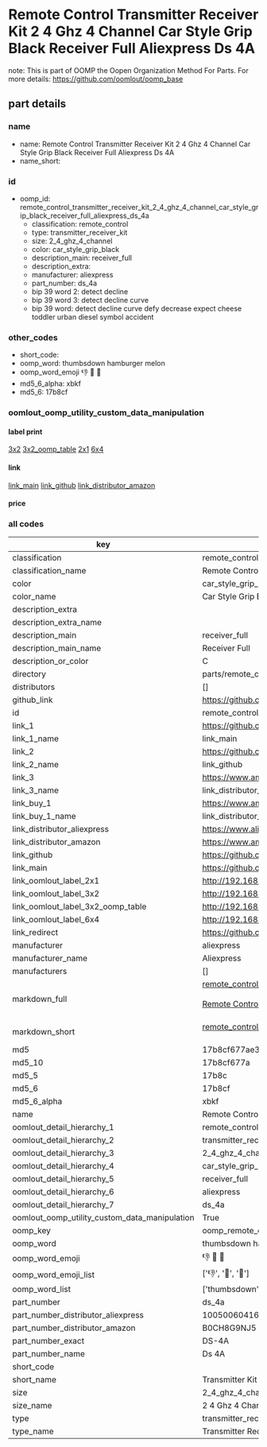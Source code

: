 # Remote Control Transmitter Receiver Kit 2 4 Ghz 4 Channel Car Style Grip Black Receiver Full Aliexpress Ds 4A  

note: This is part of OOMP the Oopen Organization Method For Parts. For more details: https://github.com/oomlout/oomp_base

##  part details
  







### name
* name: Remote Control Transmitter Receiver Kit 2 4 Ghz 4 Channel Car Style Grip Black Receiver Full Aliexpress Ds 4A
* name_short: 
### id
* oomp_id: remote_control_transmitter_receiver_kit_2_4_ghz_4_channel_car_style_grip_black_receiver_full_aliexpress_ds_4a
  * classification: remote_control
  * type: transmitter_receiver_kit
  * size: 2_4_ghz_4_channel
  * color: car_style_grip_black
  * description_main: receiver_full
  * description_extra: 
  * manufacturer: aliexpress
  * part_number: ds_4a
  * bip 39 word 2: detect decline
  * bip 39 word 3: detect decline curve
  * bip 39 word: detect decline curve defy decrease expect cheese toddler urban diesel symbol accident

### other_codes
* short_code: 
* oomp_word: thumbsdown hamburger melon
* oomp_word_emoji :thumbsdown: :hamburger: :melon:
* md5_6_alpha: xbkf
* md5_6: 17b8cf






### oomlout_oomp_utility_custom_data_manipulation
#### label print
[3x2](http://192.168.1.245:1112/?label=oomp%20xbkf)
[3x2_oomp_table](http://192.168.1.108:1112/?label=oomp%20xbkf)
[2x1](http://192.168.1.242:1112/?label=oomp%20xbkf)
[6x4](http://192.168.1.55:1112/?label=oomp%20xbkf)    

#### link

[link_main](https://github.com/oomlout/oomlout_oomp_version_1_messy/tree/main/parts/remote_control_transmitter_receiver_kit_2_4_ghz_4_channel_car_style_grip_black_receiver_full_aliexpress_ds_4a) [link_github](https://github.com/oomlout/oomlout_oomp_version_1_messy/tree/main/parts/remote_control_transmitter_receiver_kit_2_4_ghz_4_channel_car_style_grip_black_receiver_full_aliexpress_ds_4a) [link_distributor_amazon](https://www.amazon.co.uk/dp/B0CH8G9NJ5)                            

#### price







### all codes 
| key | value |  
| --- | --- |  
| classification | remote_control |  
| classification_name | Remote Control |  
| color | car_style_grip_black |  
| color_name | Car Style Grip Black |  
| description_extra |  |  
| description_extra_name |  |  
| description_main | receiver_full |  
| description_main_name | Receiver Full |  
| description_or_color | C  |  
| directory | parts/remote_control_transmitter_receiver_kit_2_4_ghz_4_channel_car_style_grip_black_receiver_full_aliexpress_ds_4a |  
| distributors | [] |  
| github_link | https://github.com/oomlout/oomlout_oomp_part_src/tree/main/parts/remote_control_transmitter_receiver_kit_2_4_ghz_4_channel_car_style_grip_black_receiver_full_aliexpress_ds_4a |  
| id | remote_control_transmitter_receiver_kit_2_4_ghz_4_channel_car_style_grip_black_receiver_full_aliexpress_ds_4a |  
| link_1 | https://github.com/oomlout/oomlout_oomp_version_1_messy/tree/main/parts/remote_control_transmitter_receiver_kit_2_4_ghz_4_channel_car_style_grip_black_receiver_full_aliexpress_ds_4a |  
| link_1_name | link_main |  
| link_2 | https://github.com/oomlout/oomlout_oomp_version_1_messy/tree/main/parts/remote_control_transmitter_receiver_kit_2_4_ghz_4_channel_car_style_grip_black_receiver_full_aliexpress_ds_4a |  
| link_2_name | link_github |  
| link_3 | https://www.amazon.co.uk/dp/B0CH8G9NJ5 |  
| link_3_name | link_distributor_amazon |  
| link_buy_1 | https://www.amazon.co.uk/dp/B0CH8G9NJ5 |  
| link_buy_1_name | link_distributor_amazon |  
| link_distributor_aliexpress | https://www.aliexpress.com/item/1005006041694540.html |  
| link_distributor_amazon | https://www.amazon.co.uk/dp/B0CH8G9NJ5 |  
| link_github | https://github.com/oomlout/oomlout_oomp_version_1_messy/tree/main/parts/remote_control_transmitter_receiver_kit_2_4_ghz_4_channel_car_style_grip_black_receiver_full_aliexpress_ds_4a |  
| link_main | https://github.com/oomlout/oomlout_oomp_version_1_messy/tree/main/parts/remote_control_transmitter_receiver_kit_2_4_ghz_4_channel_car_style_grip_black_receiver_full_aliexpress_ds_4a |  
| link_oomlout_label_2x1 | http://192.168.1.242:1112/?label=oomp%20xbkf |  
| link_oomlout_label_3x2 | http://192.168.1.245:1112/?label=oomp%20xbkf |  
| link_oomlout_label_3x2_oomp_table | http://192.168.1.108:1112/?label=oomp%20xbkf |  
| link_oomlout_label_6x4 | http://192.168.1.55:1112/?label=oomp%20xbkf |  
| link_redirect | https://github.com/oomlout/oomlout_oomp_version_1_messy/tree/main/parts/remote_control_transmitter_receiver_kit_2_4_ghz_4_channel_car_style_grip_black_receiver_full_aliexpress_ds_4a |  
| manufacturer | aliexpress |  
| manufacturer_name | Aliexpress |  
| manufacturers | [] |  
| markdown_full | [remote_control_transmitter_receiver_kit_2_4_ghz_4_channel_car_style_grip_black_receiver_full_aliexpress_ds_4a](none)<br>[](none)<br>[Remote Control Transmitter Receiver Kit 2 4 Ghz 4 Channel Car Style Grip Black Receiver Full Aliexpress Ds 4A](none)<br><br> |  
| markdown_short | [remote_control_transmitter_receiver_kit_2_4_ghz_4_channel_car_style_grip_black_receiver_full_aliexpress_ds_4a](none)<br><br> |  
| md5 | 17b8cf677ae364e5411c939a6c8e39e3 |  
| md5_10 | 17b8cf677a |  
| md5_5 | 17b8c |  
| md5_6 | 17b8cf |  
| md5_6_alpha | xbkf |  
| name | Remote Control Transmitter Receiver Kit 2 4 Ghz 4 Channel Car Style Grip Black Receiver Full Aliexpress Ds 4A |  
| oomlout_detail_hierarchy_1 | remote_control |  
| oomlout_detail_hierarchy_2 | transmitter_receiver_kit |  
| oomlout_detail_hierarchy_3 | 2_4_ghz_4_channel |  
| oomlout_detail_hierarchy_4 | car_style_grip_black |  
| oomlout_detail_hierarchy_5 | receiver_full |  
| oomlout_detail_hierarchy_6 | aliexpress |  
| oomlout_detail_hierarchy_7 | ds_4a |  
| oomlout_oomp_utility_custom_data_manipulation | True |  
| oomp_key | oomp_remote_control_transmitter_receiver_kit_2_4_ghz_4_channel_car_style_grip_black_receiver_full_aliexpress_ds_4a |  
| oomp_word | thumbsdown hamburger melon |  
| oomp_word_emoji | :thumbsdown: :hamburger: :melon: |  
| oomp_word_emoji_list | [':thumbsdown:', ':hamburger:', ':melon:'] |  
| oomp_word_list | ['thumbsdown', 'hamburger', 'melon'] |  
| part_number | ds_4a |  
| part_number_distributor_aliexpress | 1005006041694540 |  
| part_number_distributor_amazon | B0CH8G9NJ5 |  
| part_number_exact | DS-4A |  
| part_number_name | Ds 4A |  
| short_code |  |  
| short_name | Transmitter Kit 4 Channel |  
| size | 2_4_ghz_4_channel |  
| size_name | 2 4 Ghz 4 Channel |  
| type | transmitter_receiver_kit |  
| type_name | Transmitter Receiver Kit |  
